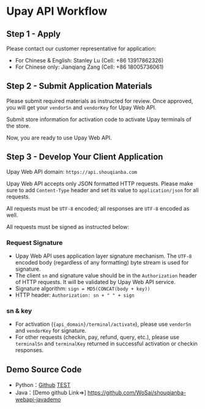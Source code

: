 # Upay API Workflow

## Step 1 - Apply

Please contact our customer representative for application:

- For Chinese & English: Stanley Lu (Cell: +86 13917862326)
- For Chinese only: Jianqiang Zang (Cell: +86 18005736061) 

## Step 2 - Submit Application Materials

Please submit required materials as instructed for review. Once approved, you will get your `vendorSn` and `vendorKey` for Upay Web API.

Submit store information for activation code to activate Upay terminals of the store.

Now, you are ready to use Upay Web API.

## Step 3 - Develop Your Client Application

Upay Web API domain: `https://api.shouqianba.com`

Upay Web API accepts only JSON formatted HTTP requests. Please make sure to add `Content-Type` header and set its value to `application/json` for all requests.

All requests must be `UTF-8` encoded; all responses are `UTF-8` encoded as well.

All requests must be signed as instructed below: 

### Request Signature

* Upay Web API uses application layer signature mechanism. The `UTF-8` encoded body (regardless of any formatting) byte stream is used for signature.
* The client `sn` and signature value should be in the `Authorization` header of HTTP requests. It will be validated by Upay Web API service.
* Signature algorithm: `sign = MD5(CONCAT(body + key))`
* HTTP header: `Authorization: sn + " " + sign`

### sn & key

* For activation (`{api_domain}/terminal/activate`), please use `vendorSn` and `vendorKey` for signature.
* For other requests (checkin, pay, refund, query, etc.), please use `terminalSn` and `terminalKey` returned in successful activation or checkin responses.

## Demo Source Code
* Python：[Github](https://github.com/WoSai/shouqianba-webapi-pythondemo) [TEST](core_en.md#business_errors)
* Java：[Demo github Link=>] https://github.com/WoSai/shouqianba-webapi-javademo